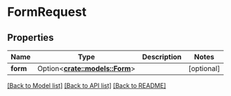 # FormRequest

## Properties

Name | Type | Description | Notes
------------ | ------------- | ------------- | -------------
**form** | Option<[**crate::models::Form**](Form.md)> |  | [optional]

[[Back to Model list]](../README.md#documentation-for-models) [[Back to API list]](../README.md#documentation-for-api-endpoints) [[Back to README]](../README.md)



